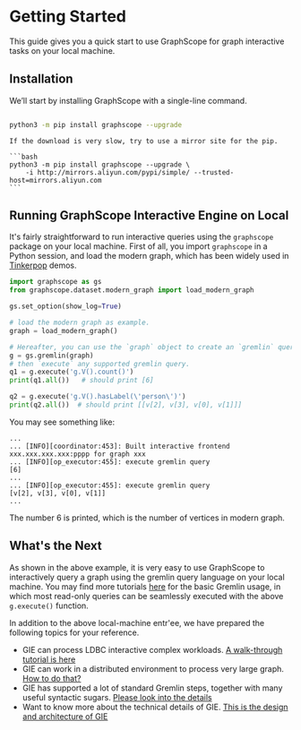 # Getting Started

This guide gives you a quick start to use GraphScope for graph interactive tasks on your local machine.

## Installation

We’ll start by installing GraphScope with a single-line command.

```bash

python3 -m pip install graphscope --upgrade

```

````{tip}
If the download is very slow, try to use a mirror site for the pip.

```bash
python3 -m pip install graphscope --upgrade \
    -i http://mirrors.aliyun.com/pypi/simple/ --trusted-host=mirrors.aliyun.com
```
````

## Running GraphScope Interactive Engine on Local

It's fairly straightforward to run interactive queries using the `graphscope` package on
your local machine. First of all, you import `graphscope` in a Python session, and load
the modern graph, which has been widely used in [Tinkerpop](https://tinkerpop.apache.org/docs/3.6.2/tutorials/getting-started/) demos.


```python
import graphscope as gs
from graphscope.dataset.modern_graph import load_modern_graph

gs.set_option(show_log=True)

# load the modern graph as example.
graph = load_modern_graph()

# Hereafter, you can use the `graph` object to create an `gremlin` query session
g = gs.gremlin(graph)
# then `execute` any supported gremlin query.
q1 = g.execute('g.V().count()')
print(q1.all())   # should print [6]

q2 = g.execute('g.V().hasLabel(\'person\')')
print(q2.all())  # should print [[v[2], v[3], v[0], v[1]]]
```

You may see something like:
```Shell
...
... [INFO][coordinator:453]: Built interactive frontend xxx.xxx.xxx.xxx:pppp for graph xxx
... [INFO][op_executor:455]: execute gremlin query
[6]
...
... [INFO][op_executor:455]: execute gremlin query
[v[2], v[3], v[0], v[1]]
...
```

The number 6 is printed, which is the number of vertices in modern graph.


## What's the Next
As shown in the above example, it is very easy to use GraphScope to interactively query a graph using the gremlin query language on your local machine. You may find more tutorials [here](https://tinkerpop.apache.org/docs/current/tutorials/getting-started/) for the basic Gremlin usage, in which most read-only queries can be seamlessly executed with the above `g.execute()` function.

In addition to the above local-machine entr\'ee, we have prepared the following topics for your reference.

- GIE can process LDBC interactive complex workloads. [A walk-through tutorial is here](./ldbc_tutorial)
- GIE can work in a distributed environment to process very large graph. [How to do that?](./deployment)
- GIE has supported a lot of standard Gremlin steps, together with many useful syntactic sugars. [Please look into the details](./supported_gremlin_steps)
- Want to know more about the technical details of GIE. [This is the design and architecture of GIE](./design_of_gie)
